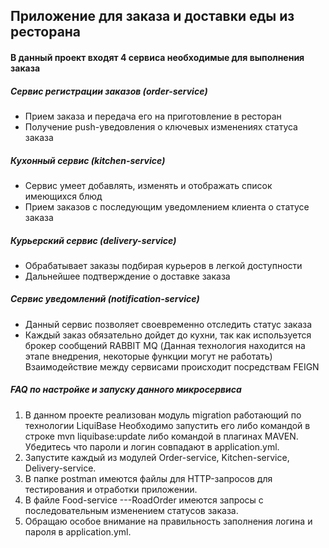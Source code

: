 ## Приложение для заказа и доставки еды из ресторана
#### В данный проект входят 4 сервиса необходимые для выполнения заказа

##### Сервис регистрации заказов (order-service)
- Прием заказа и передача его на приготовление в ресторан
- Получение push-уведовления о ключевых изменениях статуса заказа

##### Кухонный сервис (kitchen-service)
- Сервис умеет добавлять, изменять  и отображать список имеющихся блюд
- Прием заказов с последующим уведомлением клиента о статусе заказа

##### Курьерский сервис (delivery-service)
- Обрабатывает заказы подбирая курьеров в легкой доступности
- Дальнейшее подтверждение о доставке заказа

##### Сервис уведомлений (notification-service)
- Данный сервис позволяет своевременно отследить статус заказа
- Каждый заказ обязательно дойдет до кухни, так как используется брокер сообщений RABBIT MQ
(Данная технология находится на этапе внедрения, некоторые функции могут не работать)
Взаимодействие между сервисами происходит посредствам FEIGN

##### FAQ по настройке и запуску данного микросервиса
1. В данном проекте реализован модуль migration работающий по технологии LiquiBase
Необходимо запустить его либо командой в строке mvn liquibase:update либо командой в плагинах MAVEN.
Убедитесь что пароли и логин совпадают в application.yml.
2. Запустите каждый из модулей Order-service, Kitchen-service, Delivery-service.
3. В папке postman имеются файлы для HTTP-запросов для тестирования и отработки приложении.
4. В файле Food-service ---RoadOrder имеются запросы с последовательным изменением статусов заказа.
5. Обращаю особое внимание на правильность заполнения логина и пароля в application.yml.
